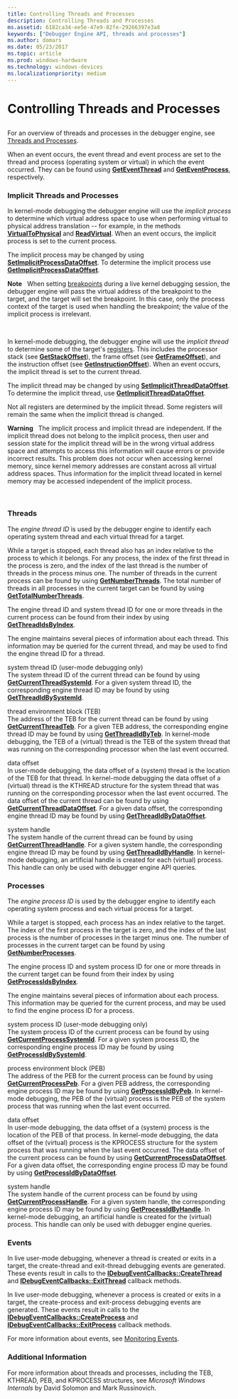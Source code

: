 ```yaml
---
title: Controlling Threads and Processes
description: Controlling Threads and Processes
ms.assetid: 6182ca34-ee5e-47e9-82fe-29266397e3a8
keywords: ["Debugger Engine API, threads and processes"]
ms.author: domars
ms.date: 05/23/2017
ms.topic: article
ms.prod: windows-hardware
ms.technology: windows-devices
ms.localizationpriority: medium
---
```


# Controlling Threads and Processes


## <span id="ddk_threads_and_processes_dbx"></span><span id="DDK_THREADS_AND_PROCESSES_DBX"></span>


For an overview of threads and processes in the debugger engine, see [Threads and Processes](threads-and-processes.md).

When an event occurs, the event thread and event process are set to the thread and process (operating system or virtual) in which the event occurred. They can be found using [**GetEventThread**](https://msdn.microsoft.com/library/windows/hardware/ff546646) and [**GetEventProcess**](https://msdn.microsoft.com/library/windows/hardware/ff546640), respectively.

### <span id="implicit_threads_and_processes"></span><span id="IMPLICIT_THREADS_AND_PROCESSES"></span>Implicit Threads and Processes

In kernel-mode debugging the debugger engine will use the *implicit process* to determine which virtual address space to use when performing virtual to physical address translation -- for example, in the methods [**VirtualToPhysical**](https://msdn.microsoft.com/library/windows/hardware/ff560335) and [**ReadVirtual**](https://msdn.microsoft.com/library/windows/hardware/ff554359). When an event occurs, the implicit process is set to the current process.

The implicit process may be changed by using [**SetImplicitProcessDataOffset**](https://msdn.microsoft.com/library/windows/hardware/ff556713). To determine the implicit process use [**GetImplicitProcessDataOffset**](https://msdn.microsoft.com/library/windows/hardware/ff546865).

**Note**   When setting [breakpoints](multiprocessor-syntax.md#breakpoints) during a live kernel debugging session, the debugger engine will pass the virtual address of the breakpoint to the target, and the target will set the breakpoint. In this case, only the process context of the target is used when handling the breakpoint; the value of the implicit process is irrelevant.

 

In kernel-mode debugging, the debugger engine will use the *implicit thread* to determine some of the target's [registers](x86-architecture.md#registers). This includes the processor stack (see [**GetStackOffset**](https://msdn.microsoft.com/library/windows/hardware/ff548403)), the frame offset (see [**GetFrameOffset**](https://msdn.microsoft.com/library/windows/hardware/ff546806)), and the instruction offset (see [**GetInstructionOffset**](https://msdn.microsoft.com/library/windows/hardware/ff546916)). When an event occurs, the implicit thread is set to the current thread.

The implicit thread may be changed by using [**SetImplicitThreadDataOffset**](https://msdn.microsoft.com/library/windows/hardware/ff556716). To determine the implicit thread, use [**GetImplicitThreadDataOffset**](https://msdn.microsoft.com/library/windows/hardware/ff546871).

Not all registers are determined by the implicit thread. Some registers will remain the same when the implicit thread is changed.

**Warning**   The implicit process and implicit thread are independent. If the implicit thread does not belong to the implicit process, then user and session state for the implicit thread will be in the wrong virtual address space and attempts to access this information will cause errors or provide incorrect results. This problem does not occur when accessing kernel memory, since kernel memory addresses are constant across all virtual address spaces. Thus information for the implicit thread located in kernel memory may be accessed independent of the implicit process.

 

### <span id="threads"></span><span id="THREADS"></span>Threads

The *engine thread ID* is used by the debugger engine to identify each operating system thread and each virtual thread for a target.

While a target is stopped, each thread also has an index relative to the process to which it belongs. For any process, the index of the first thread in the process is zero, and the index of the last thread is the number of threads in the process minus one. The number of threads in the current process can be found by using [**GetNumberThreads**](https://msdn.microsoft.com/library/windows/hardware/ff547992). The total number of threads in all processes in the current target can be found by using [**GetTotalNumberThreads**](https://msdn.microsoft.com/library/windows/hardware/ff549356).

The engine thread ID and system thread ID for one or more threads in the current process can be found from their index by using [**GetThreadIdsByIndex**](https://msdn.microsoft.com/library/windows/hardware/ff549339).

The engine maintains several pieces of information about each thread. This information may be queried for the current thread, and may be used to find the engine thread ID for a thread.

<span id="system_thread_ID__user-mode_debugging_only_"></span><span id="system_thread_id__user-mode_debugging_only_"></span><span id="SYSTEM_THREAD_ID__USER-MODE_DEBUGGING_ONLY_"></span>system thread ID (user-mode debugging only)  
The system thread ID of the current thread can be found by using [**GetCurrentThreadSystemId**](https://msdn.microsoft.com/library/windows/hardware/ff546544). For a given system thread ID, the corresponding engine thread ID may be found by using [**GetThreadIdBySystemId**](https://msdn.microsoft.com/library/windows/hardware/ff549329).

<span id="thread_environment_block__TEB_"></span><span id="thread_environment_block__teb_"></span><span id="THREAD_ENVIRONMENT_BLOCK__TEB_"></span>thread environment block (TEB)  
The address of the TEB for the current thread can be found by using [**GetCurrentThreadTeb**](https://msdn.microsoft.com/library/windows/hardware/ff546549). For a given TEB address, the corresponding engine thread ID may be found by using [**GetThreadIdByTeb**](https://msdn.microsoft.com/library/windows/hardware/ff549336). In kernel-mode debugging, the TEB of a (virtual) thread is the TEB of the system thread that was running on the corresponding processor when the last event occurred.

<span id="data_offset"></span><span id="DATA_OFFSET"></span>data offset  
In user-mode debugging, the data offset of a (system) thread is the location of the TEB for that thread. In kernel-mode debugging the data offset of a (virtual) thread is the KTHREAD structure for the system thread that was running on the corresponding processor when the last event occurred. The data offset of the current thread can be found by using [**GetCurrentThreadDataOffset**](https://msdn.microsoft.com/library/windows/hardware/ff545894). For a given data offset, the corresponding engine thread ID may be found by using [**GetThreadIdByDataOffset**](https://msdn.microsoft.com/library/windows/hardware/ff549302).

<span id="system_handle"></span><span id="SYSTEM_HANDLE"></span>system handle  
The system handle of the current thread can be found by using [**GetCurrentThreadHandle**](https://msdn.microsoft.com/library/windows/hardware/ff545904). For a given system handle, the corresponding engine thread ID may be found by using [**GetThreadIdByHandle**](https://msdn.microsoft.com/library/windows/hardware/ff549312). In kernel-mode debugging, an artificial handle is created for each (virtual) process. This handle can only be used with debugger engine API queries.

### <span id="processes"></span><span id="PROCESSES"></span>Processes

The *engine process ID* is used by the debugger engine to identify each operating system process and each virtual process for a target.

While a target is stopped, each process has an index relative to the target. The index of the first process in the target is zero, and the index of the last process is the number of processes in the target minus one. The number of processes in the current target can be found by using [**GetNumberProcesses**](https://msdn.microsoft.com/library/windows/hardware/ff547946).

The engine process ID and system process ID for one or more threads in the current target can be found from their index by using [**GetProcessIdsByIndex**](https://msdn.microsoft.com/library/windows/hardware/ff548160).

The engine maintains several pieces of information about each process. This information may be queried for the current process, and may be used to find the engine process ID for a process.

<span id="system_process_ID__user-mode_debugging_only_"></span><span id="system_process_id__user-mode_debugging_only_"></span><span id="SYSTEM_PROCESS_ID__USER-MODE_DEBUGGING_ONLY_"></span>system process ID (user-mode debugging only)  
The system process ID of the current process can be found by using [**GetCurrentProcessSystemId**](https://msdn.microsoft.com/library/windows/hardware/ff545850). For a given system process ID, the corresponding engine process ID may be found by using [**GetProcessIdBySystemId**](https://msdn.microsoft.com/library/windows/hardware/ff548155).

<span id="process_environment_block__PEB_"></span><span id="process_environment_block__peb_"></span><span id="PROCESS_ENVIRONMENT_BLOCK__PEB_"></span>process environment block (PEB)  
The address of the PEB for the current process can be found by using [**GetCurrentProcessPeb**](https://msdn.microsoft.com/library/windows/hardware/ff545839). For a given PEB address, the corresponding engine process ID may be found by using [**GetProcessIdByPeb**](https://msdn.microsoft.com/library/windows/hardware/ff548150). In kernel-mode debugging, the PEB of the (virtual) process is the PEB of the system process that was running when the last event occurred.

<span id="data_offset"></span><span id="DATA_OFFSET"></span>data offset  
In user-mode debugging, the data offset of a (system) process is the location of the PEB of that process. In kernel-mode debugging, the data offset of the (virtual) process is the KPROCESS structure for the system process that was running when the last event occurred. The data offset of the current process can be found by using [**GetCurrentProcessDataOffset**](https://msdn.microsoft.com/library/windows/hardware/ff545787). For a given data offset, the corresponding engine process ID may be found by using [**GetProcessIdByDataOffset**](https://msdn.microsoft.com/library/windows/hardware/ff548140).

<span id="system_handle"></span><span id="SYSTEM_HANDLE"></span>system handle  
The system handle of the current process can be found by using [**GetCurrentProcessHandle**](https://msdn.microsoft.com/library/windows/hardware/ff545829). For a given system handle, the corresponding engine process ID may be found by using [**GetProcessIdByHandle**](https://msdn.microsoft.com/library/windows/hardware/ff548147). In kernel-mode debugging, an artificial handle is created for the (virtual) process. This handle can only be used with debugger engine queries.

### <span id="events"></span><span id="EVENTS"></span>Events

In live user-mode debugging, whenever a thread is created or exits in a target, the create-thread and exit-thread debugging events are generated. These events result in calls to the [**IDebugEventCallbacks::CreateThread**](https://msdn.microsoft.com/library/windows/hardware/ff550713) and [**IDebugEventCallbacks::ExitThread**](https://msdn.microsoft.com/library/windows/hardware/ff550730) callback methods.

In live user-mode debugging, whenever a process is created or exits in a target, the create-process and exit-process debugging events are generated. These events result in calls to the [**IDebugEventCallbacks::CreateProcess**](https://msdn.microsoft.com/library/windows/hardware/ff550697) and [**IDebugEventCallbacks::ExitProcess**](https://msdn.microsoft.com/library/windows/hardware/ff550728) callback methods.

For more information about events, see [Monitoring Events](monitoring-events.md).

### <span id="additional_information"></span><span id="ADDITIONAL_INFORMATION"></span>Additional Information

For more information about threads and processes, including the TEB, KTHREAD, PEB, and KPROCESS structures, see *Microsoft Windows Internals* by David Solomon and Mark Russinovich.

 

 





